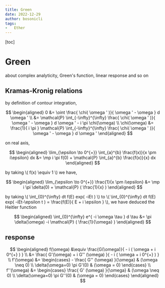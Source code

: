 ```yaml
---
title: Green
date: 2022-12-29
author: bosonicli
tags:
-   Ether
---
```


[toc]

# Green

about complex analyticity, Green's function, linear response and so on

## Kramas-Kronig relations

by definition of contour integration, 

$$
\begin{aligned}
    0 &= \oint \frac{ \chi( \omega ' )}{ \omega ' - \omega } d \omega ' \\
    &= \mathcal{P} \int_{-\infty}^{\infty} \frac{ \chi( \omega ' )}{ \omega ' - \omega } d \omega ' - i \pi \chi(\omega)    \\
    \chi(\omega) &= \frac{1}{ i \pi } \mathcal{P} \int_{-\infty}^{\infty} \frac{ \chi( \omega ' )}{ \omega ' - \omega } d \omega '
\end{aligned}
$$

on real axis, 

$$
\begin{aligned}
    \lim_{\epsilon \to 0^{+}} \int_{a}^{b} \frac{f(x)}{x \pm i\epsilon} dx &= \mp i \pi f(0) + \mathcal{P} \int_{a}^{b} \frac{f(x)}{x} dx
\end{aligned}
$$

by taking \\( f(x) \equiv 1 \\) we have, 

$$
\begin{aligned}
    \lim_{\epsilon \to 0^{+}} \frac{1}{x \pm i\epsilon} &= \mp i \pi \delta(0) + \mathcal{P} ( \frac{1}{x} )
\end{aligned}
$$

by taking \\( \int_{0}^{\infty} dt f(E) exp( -iEt ) \\) to \\( \int_{0}^{\infty} dt f(E) exp( -iEt-\epsilon t ) = \frac{f(E)}{ E + i \epsilon } \\), we have deduced the Heitler function

$$
\begin{aligned}
    \int_{0}^{\infty} e^{ -i \omega \tau } d \tau &= \pi \delta(\omega) -i \mathcal{P} ( \frac{1}{\omega} )
\end{aligned}
$$

## response

$$
\begin{aligned}
    f(\omega) &\equiv \frac{G(\omega)}{ - i ( \omega + i 0^{+} ) }    \\
    &= \frac{ G'(\omega) + i G'' (\omega) }{ - i ( \omega + i 0^{+} ) }    \\
    f'(\omega) &=
    \begin{cases}
        - \frac{ G'' (\omega) }{\omega} & (\omega \neq 0) \\
        \delta(\omega=0) \pi G'(0) & (\omega = 0)
    \end{cases} \\
    f''(\omega) &=
    \begin{cases}
        \frac{ G' (\omega) }{\omega} & (\omega \neq 0) \\
        \delta(\omega=0) \pi G''(0) & (\omega = 0)
    \end{cases}
\end{aligned}
$$
